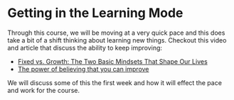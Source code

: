 # Getting in the Learning Mode

Through this course, we will be moving at a very quick pace and this does take a bit of a shift thinking about learning new things.
Checkout this video and article that discuss the ability to keep improving:

- [Fixed vs. Growth: The Two Basic Mindsets That Shape Our Lives](http://www.brainpickings.org/2014/01/29/carol-dweck-mindset/)
- [The power of believing that you can improve](http://www.ted.com/talks/carol_dweck_the_power_of_believing_that_you_can_improve?language=en)

We will discuss some of this the first week and how it will effect the pace and work for the course.
